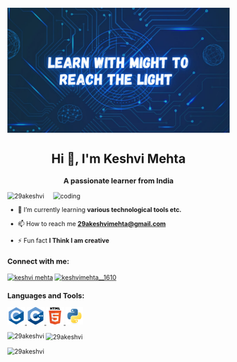 ![logo](https://github.com/29akeshvi/29akeshvi/blob/main/8b7190bf-783a-4c88-9c51-31537b77bdd8.jpg)
<h1 align="center">Hi 👋, I'm Keshvi Mehta</h1>
<h3 align="center">A passionate learner from India</h3>
<img align="right" alt="coding" width="400" src="https://cdn.dribbble.com/users/4055494/screenshots/15215756/media/d2b66c4ca0192aa26d103448b3d1518b.gif">
<p align="left"> <img src="https://komarev.com/ghpvc/?username=29akeshvi&label=Profile%20views&color=0e75b6&style=flat" alt="29akeshvi" /> </p>

- 🌱 I’m currently learning **various technological tools etc.**

- 📫 How to reach me **29akeshvimehta@gmail.com**

- ⚡ Fun fact **I Think I am creative**

<h3 align="left">Connect with me:</h3>
<p align="left">
<a href="https://linkedin.com/in/keshvi mehta" target="blank"><img align="center" src="https://raw.githubusercontent.com/rahuldkjain/github-profile-readme-generator/master/src/images/icons/Social/linked-in-alt.svg" alt="keshvi mehta" height="30" width="40" /></a>
<a href="https://instagram.com/keshvimehta__1610" target="blank"><img align="center" src="https://raw.githubusercontent.com/rahuldkjain/github-profile-readme-generator/master/src/images/icons/Social/instagram.svg" alt="keshvimehta__1610" height="30" width="40" /></a>
</p>

<h3 align="left">Languages and Tools:</h3>
<p align="left"> <a href="https://www.cprogramming.com/" target="_blank" rel="noreferrer"> <img src="https://raw.githubusercontent.com/devicons/devicon/master/icons/c/c-original.svg" alt="c" width="40" height="40"/> </a> <a href="https://www.w3schools.com/cpp/" target="_blank" rel="noreferrer"> <img src="https://raw.githubusercontent.com/devicons/devicon/master/icons/cplusplus/cplusplus-original.svg" alt="cplusplus" width="40" height="40"/> </a> <a href="https://www.w3.org/html/" target="_blank" rel="noreferrer"> <img src="https://raw.githubusercontent.com/devicons/devicon/master/icons/html5/html5-original-wordmark.svg" alt="html5" width="40" height="40"/> </a> <a href="https://www.python.org" target="_blank" rel="noreferrer"> <img src="https://raw.githubusercontent.com/devicons/devicon/master/icons/python/python-original.svg" alt="python" width="40" height="40"/> </a> </p>

<p><img align="left" src="https://github-readme-stats.vercel.app/api/top-langs?username=29akeshvi&show_icons=true&locale=en&layout=compact" alt="29akeshvi" /></p>

<p>&nbsp;<img align="center" src="https://github-readme-stats.vercel.app/api?username=29akeshvi&show_icons=true&locale=en" alt="29akeshvi" /></p>

<p><img align="center" src="https://github-readme-streak-stats.herokuapp.com/?user=29akeshvi&" alt="29akeshvi" /></p>



